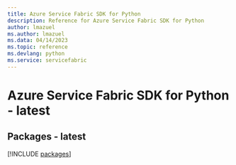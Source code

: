 ```yaml
---
title: Azure Service Fabric SDK for Python
description: Reference for Azure Service Fabric SDK for Python
author: lmazuel
ms.author: lmazuel
ms.data: 04/14/2023
ms.topic: reference
ms.devlang: python
ms.service: servicefabric
---
```

# Azure Service Fabric SDK for Python - latest
## Packages - latest
[!INCLUDE [packages](service-fabric-index.md)]